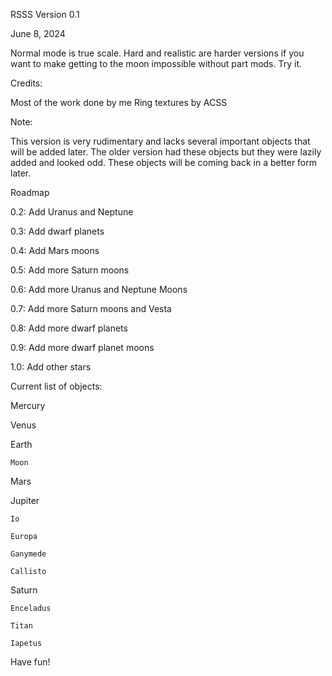 RSSS Version 0.1

June 8, 2024


Normal mode is true scale. Hard and realistic are harder versions if you want to make getting to the moon impossible without part mods. Try it.


Credits:


Most of the work done by me
Ring textures by ACSS


Note:


This version is very rudimentary and lacks several important objects that will be added later. The older version had these objects but they were lazily added and looked odd. These objects will be coming back in a better form later.


Roadmap


0.2: Add Uranus and Neptune

0.3: Add dwarf planets

0.4: Add Mars moons

0.5: Add more Saturn moons

0.6: Add more Uranus and Neptune Moons

0.7: Add more Saturn moons and Vesta

0.8: Add more dwarf planets

0.9: Add more dwarf planet moons

1.0: Add other stars

Current list of objects:

Mercury

Venus

Earth

	Moon
 
Mars

Jupiter

	Io
 
	Europa
 
	Ganymede
 
	Callisto
 
Saturn

	Enceladus
 
	Titan
 
	Iapetus
 

Have fun!
